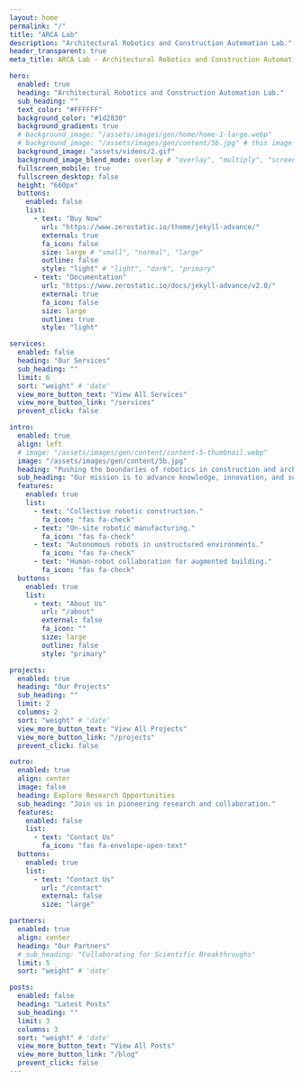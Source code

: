 ```yaml
---
layout: home
permalink: "/"
title: "ARCA Lab"
description: "Architectural Robotics and Construction Automation Lab."
header_transparent: true
meta_title: ARCA Lab - Architectural Robotics and Construction Automation Lab

hero:
  enabled: true
  heading: "Architectural Robotics and Construction Automation Lab."
  sub_heading: ""
  text_color: "#FFFFFF"
  background_color: "#1d2830"
  background_gradient: true
  # background_image: "/assets/images/gen/home/home-1-large.webp"
  # background_image: "/assets/images/gen/content/5b.jpg" # this image should be a snapshot of the first frame of the hero-video 
  background_image: "assets/videos/2.gif"
  background_image_blend_mode: overlay # "overlay", "multiply", "screen"
  fullscreen_mobile: true
  fullscreen_desktop: false
  height: "660px"
  buttons:
    enabled: false
    list:
      - text: "Buy Now"
        url: "https://www.zerostatic.io/theme/jekyll-advance/"
        external: true
        fa_icon: false
        size: large # "small", "normal", "large"
        outline: false
        style: "light" # "light", "dark", "primary"
      - text: "Documentation"
        url: "https://www.zerostatic.io/docs/jekyll-advance/v2.0/"
        external: true
        fa_icon: false
        size: large
        outline: true
        style: "light"

services:
  enabled: false
  heading: "Our Services"
  sub_heading: ""
  limit: 6
  sort: "weight" # 'date'
  view_more_button_text: "View All Services"
  view_more_button_link: "/services"
  prevent_click: false

intro:
  enabled: true
  align: left
  # image: "/assets/images/gen/content/content-5-thumbnail.webp"
  image: "/assets/images/gen/content/5b.jpg"
  heading: "Pushing the boundaries of robotics in construction and architecture."
  sub_heading: "Our mission is to advance knowledge, innovation, and sustainability within the built environment. <br>Our research includes:"
  features:
    enabled: true
    list:
      - text: "Collective robotic construction."
        fa_icon: "fas fa-check"
      - text: "On-site robotic manufacturing."
        fa_icon: "fas fa-check"
      - text: "Autonomous robots in unstructured environments."
        fa_icon: "fas fa-check"
      - text: "Human-robot collaboration for augmented building."
        fa_icon: "fas fa-check"
  buttons:
    enabled: true
    list:
      - text: "About Us"
        url: "/about"
        external: false
        fa_icon: ""
        size: large
        outline: false
        style: "primary"

projects:
  enabled: true
  heading: "Our Projects"
  sub_heading: ""
  limit: 2
  columns: 2
  sort: "weight" # 'date'
  view_more_button_text: "View All Projects"
  view_more_button_link: "/projects"
  prevent_click: false

outro:
  enabled: true
  align: center
  image: false
  heading: Explore Research Opportunities
  sub_heading: "Join us in pioneering research and collaboration."
  features:
    enabled: false
    list:
      - text: "Contact Us"
        fa_icon: "fas fa-envelope-open-text"
  buttons:
    enabled: true
    list:
      - text: "Contact Us"
        url: "/contact"
        external: false
        size: "large"

partners:
  enabled: true
  align: center
  heading: "Our Partners"
  # sub_heading: "Collaborating for Scientific Breakthroughs"
  limit: 5
  sort: "weight" # 'date'

posts:
  enabled: false
  heading: "Latest Posts"
  sub_heading: ""
  limit: 3
  columns: 3
  sort: "weight" # 'date'
  view_more_button_text: "View All Posts"
  view_more_button_link: "/blog"
  prevent_click: false
---
```

